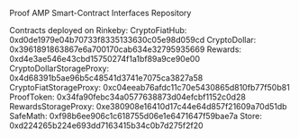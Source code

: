 Proof AMP Smart-Contract Interfaces Repository

Contracts deployed on Rinkeby: 
CryptoFiatHub: 0xd0de1979e04b70733f8335133630c05e98d059cd
CryptoDollar: 0x3961891863867e6a700170cab634e32795935669
Rewards: 0xd4e3ae546e43cbd15750274f1a1bf89a9ce90e00
CryptoDollarStorageProxy: 0x4d68391b5ae96b5c48541d3741e7075ca3827a58
CryptoFiatStorageProxy: 0xc04eeab76afdc11c70e5430865d810fb77f50b81
ProofToken: 0x34fa90febc34a0577638873d04efcbf1152c0d28
RewardsStorageProxy: 0xe380908e16410d17c44e64d857f21609a70d51db
SafeMath: 0xf98b6ee906c1c618755d06e1e6471647f59bae7a
Store: 0xd224265b224e693dd7163415b34c0b7d275f2f20